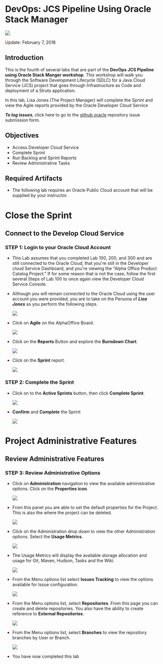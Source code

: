 # DevOps: JCS Pipeline Using Oracle Stack Manager

![](images/400/Picture400-title.png)

Update: February 7, 2018

## Introduction

This is the fourth of several labs that are part of the **DevOps JCS Pipeline using Oracle Stack Manger workshop**. This workshop will walk you through the Software Development Lifecycle (SDLC) for a Java Cloud Service (JCS) project that goes through Infrastructure as Code and deployment of a Struts application.

In this lab, Lisa Jones (The Project Manager) will complete the Sprint and view the Agile reports provided by the Oracle Developer Cloud Service

***To log issues***, click here to go to the [github oracle](https://github.com/oracle/learning-library/issues/new) repository issue submission form.

## Objectives

- Access Developer Cloud Service
- Complete Sprint
- Run Backlog and Sprint Reports
- Review Administrative Tasks

## Required Artifacts

- The following lab requires an Oracle Public Cloud account that will be supplied by your instructor.

# Close the Sprint

## Connect to the Develop Cloud Service

### **STEP 1**: Login to your Oracle Cloud Account

- This Lab assumes that you completed Lab 100, 200, and 300 and are still connected to the Oracle Cloud, that you're still in the Developer cloud Service Dashboard, and you're viewing the "Alpha Office Product Catalog Project." If for some reason that is not the case, follow the first several Steps of Lab 100 to once again view the Developer Cloud Service Console.

- Although you will remain connected to the Oracle Cloud using the user account you were provided, you are to take on the Persona of ***Lisa Jones*** as you perform the following steps.

    ![](images/lisa.png)

- Click on **Agile** on the AlphaOffice Board.

    ![](images/400/Picture400-1.png)

- Click on the **Reports** Button and explore the **Burndown Chart**.

    ![](images/400/Picture400-2.png)

- Click on the **Sprint** report.

    ![](images/400/Picture400-3.png)

### **STEP 2**: Complete the Sprint

- Click on to the **Active Sprints** button, then click **Complete Sprint**.

    ![](images/400/Picture400-4.png)

- **Confirm** and **Complete** the Sprint

    ![](images/400/Picture400-5.png)  

# Project Administrative Features

## Review Administrative Features

### **STEP 3**: Review Administrative Options

- Click on **Administration** navigation to view the available administrative options. Click on the **Properties icon**.

    ![](images/400/Picture400-8.png)

- From this panel you are able to set the default properties for the Project. This is also the where the project can be deleted.

    ![](images/400/Picture400-9.png)

- Click on the Administration drop down to view the other Administration options. Select the **Usage Metrics**.

    ![](images/400/Picture400-10.png)

- The Usage Metrics will display the available storage allocation and usage for Git, Maven, Hudson, Tasks and the Wiki.

    ![](images/400/Picture400-11.png)

- From the Menu options list select **Issues Tracking** to view the options available for Issue configuration.

    ![](images/400/Picture400-12.png)

- From the Menu options list, select **Repositories**. From this page you can create and delete repositories. You also have the ability to create reference to **External Repositories**.

    ![](images/400/Picture400-13.png)

- From the Menu options list, select **Branches** to view the repository branches by User or Branch.

    ![](images/400/Picture400-14.png)

- You have now completed this lab
